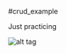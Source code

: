 #crud_example

Just practicing

![alt tag](https://github.com/luizcoro/crud_example/2015-11-13-00:06:19-screenshot.png)
